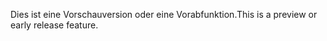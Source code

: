 <span data-ttu-id="9c855-101">Dies ist eine Vorschauversion oder eine Vorabfunktion.</span><span class="sxs-lookup"><span data-stu-id="9c855-101">This is a preview or early release feature.</span></span>
